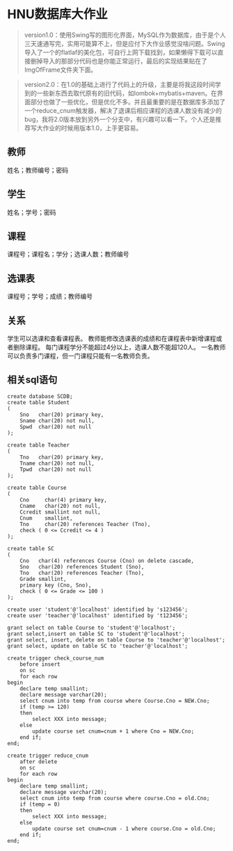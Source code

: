 # HNU数据库大作业
>version1.0：使用Swing写的图形化界面，MySQL作为数据库，由于是个人三天速通写完，实用可能算不上，但是应付下大作业感觉没啥问题。Swing导入了一个的flatlaf的美化包，可自行上网下载找到，如果懒得下载可以直接删掉导入的那部分代码也是你能正常运行，最后的实现结果贴在了ImgOfFrame文件夹下面。

>version2.0：在1.0的基础上进行了代码上的升级，主要是将我这段时间学到的一些新东西去取代原有的旧代码，如lombok+mybatis+maven。在界面部分也做了一些优化，但是优化不多。并且最重要的是在数据库多添加了一个reduce_cnum触发器，解决了退课后相应课程的选课人数没有减少的bug，我将2.0版本放到另外一个分支中，有兴趣可以看一下。个人还是推荐写大作业的时候用版本1.0，上手更容易。
## 教师
姓名；教师编号；密码

## 学生
姓名；学号；密码

## 课程
课程号；课程名；学分；选课人数；教师编号

## 选课表
课程号；学号；成绩；教师编号

## 关系
学生可以选课和查看课程表。
教师能修改选课表的成绩和在课程表中新增课程或者删除课程。
每门课程学分不能超过4分以上，选课人数不能超120人。
一名教师可以负责多门课程，但一门课程只能有一名教师负责。

## 相关sql语句
```
create database SCDB;
create table Student
(
    Sno   char(20) primary key,
    Sname char(20) not null,
    Spwd  char(20) not null
);

create table Teacher
(
    Tno   char(20) primary key,
    Tname char(20) not null,
    Tpwd  char(20) not null
);

create table Course
(
    Cno     char(4) primary key,
    Cname   char(20) not null,
    Ccredit smallint not null,
    Cnum    smallint,
    Tno     char(20) references Teacher (Tno),
    check ( 0 <= Ccredit <= 4 )
);

create table SC
(
    Cno   char(4) references Course (Cno) on delete cascade,
    Sno   char(20) references Student (Sno),
    Tno   char(20) references Teacher (Tno),
    Grade smallint,
    primary key (Cno, Sno),
    check ( 0 <= Grade <= 100 )
);

create user 'student'@'localhost' identified by 's123456';
create user 'teacher'@'localhost' identified by 't123456';

grant select on table Course to 'student'@'localhost';
grant select,insert on table SC to 'student'@'localhost';
grant select, insert, delete on table Course to 'teacher'@'localhost';
grant select, update on table SC to 'teacher'@'localhost';

create trigger check_course_num
    before insert
    on sc
    for each row
begin
    declare temp smallint;
    declare message varchar(20);
    select cnum into temp from course where Course.Cno = NEW.Cno;
    if (temp >= 120)
    then
        select XXX into message;
    else
        update course set cnum=cnum + 1 where Cno = NEW.Cno;
    end if;
end;

create trigger reduce_cnum
    after delete
    on sc
    for each row
begin
    declare temp smallint;
    declare message varchar(20);
    select cnum into temp from course where course.Cno = old.Cno;
    if (temp = 0)
    then
        select XXX into message;
    else
        update course set cnum=cnum - 1 where course.Cno = old.Cno;
    end if;
end;

```

